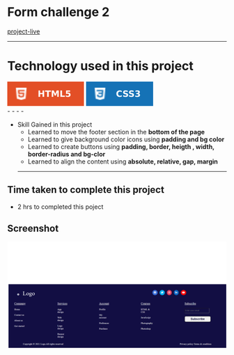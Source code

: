 # Form challenge 2 #
[project-live](https://footerchallenge2.netlify.app)
  - - - -
 # Technology used in this project #
  ![html](./images/html.svg) ![css](./images/css.svg)  
    - - - -
* Skill Gained in this project
  * Learned to move the footer section in the __bottom of the page__
  * Learned to give 
  background color 
  icons using __padding and bg color__
  * Learned to create buttons using __padding, border, heigth , width, border-radius and bg-clor__
   * Learned to align the content using __absolute, relative, gap, margin__
   - - - -
 ## Time taken to complete this project ##
 *  2 hrs to completed this poject
 
 ## Screenshot ##
 
 ![picture](./images/destopscreen.png)
 
